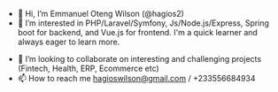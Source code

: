 - 👋 Hi, I’m Emmanuel Oteng Wilson (@hagios2)
- 👀 I’m interested in PHP/Laravel/Symfony, Js/Node.js/Express, Spring boot for backend, and Vue.js for frontend. I'm a quick learner and always eager to learn more. 
<!-- - 🌱 I’m currently learning ... -->
- 💞️ I’m looking to collaborate on interesting and challenging projects (Fintech, Health, ERP, Ecommerce etc)
- 📫 How to reach me hagioswilson@gmail.com / +233556684934

<!---
hagios2/hagios2 is a ✨ special ✨ repository because its `README.md` (this file) appears on your GitHub profile.
You can click the Preview link to take a look at your changes.
--->
